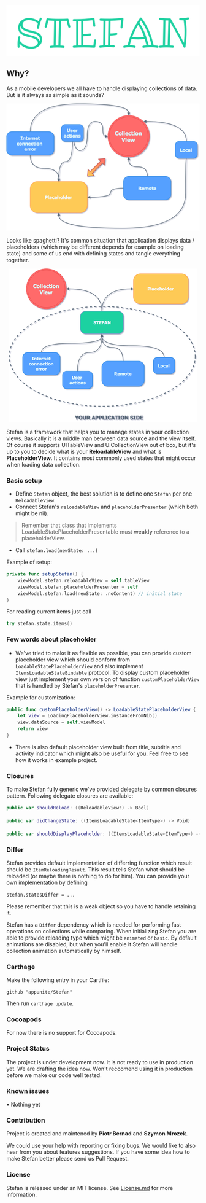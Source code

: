 <p align="center">
  <img src="resources/stefan_logo.png" alt="Stefan logo"/>
</p>

## Why?

As a mobile developers we all have to handle displaying collections of data. But is it always as simple as it sounds? 

<p align="center">
  <img src="resources/stefan_spaghetti.png" alt="Stefan spaghetti"/>
</p>

Looks like spaghetti? It's common situation that application displays data / placeholders (which may be different depends for example on loading state) and some of us end with defining states and tangle everything together. 

<p align="center">
  <img src="resources/stefan_overview.png" alt="Stefan overview"/>
</p>

Stefan is a framework that helps you to manage states in your collection views. Basically it is a middle man between data source and the view itself. Of course it supports UITableView and UICollectionView out of box, but it's up to you to decide what is your **ReloadableView** and what is **PlaceholderView**. It contains most commonly used states that might occur when loading data collection. 

### Basic setup 

- Define `Stefan` object, the best solution is to define one `Stefan` per one `ReloadableView`.
- Connect Stefan's `reloadableView` and `placeholderPresenter` (which both might be nil).
> Remember that class that implements LoadableStatePlaceholderPresentable must **weakly** reference to a placeholderView.
- Call `stefan.load(newState: ...)` 

Example of setup:

```swift
private func setupStefan() {
	viewModel.stefan.reloadableView = self.tableView
	viewModel.stefan.placeholderPresenter = self
	viewModel.stefan.load(newState: .noContent) // initial state
}
```

For reading current items just call 

```swift
try stefan.state.items()
```

### Few words about placeholder

- We've tried to make it as flexible as possible, you can provide custom placeholder view which should conform from `LoadableStatePlaceholderView` and also implement `ItemsLoadableStateBindable` protocol. To display custom placeholder view just implement your own version of function `customPlaceholderView` that is handled by Stefan's `placeholderPresenter`. 

Example for customization: 

```swift
public func customPlaceholderView() -> LoadableStatePlaceholderView {
	let view = LoadingPlaceholderView.instanceFromNib()
    view.dataSource = self.viewModel
    return view
}
```

- There is also default placeholder view built from title, subtitle and activity indicator which might also be useful for you. Feel free to see how it works in example project. 

### Closures

To make Stefan fully generic we've provided delegate by common closures pattern. Following delegate closures are available: 

```swift
public var shouldReload: ((ReloadableView!) -> Bool)
    
public var didChangeState: ((ItemsLoadableState<ItemType>) -> Void)
    
public var shouldDisplayPlaceholder: ((ItemsLoadableState<ItemType>) -> Bool)
```

### Differ 

Stefan provides default implementation of differring function which result should be `ItemReloadingResult`. This result tells Stefan what should be reloaded (or maybe there is nothing to do for him). You can provide your own implementation by defining 

`stefan.statesDiffer = ...` 

Please remember that this is a weak object so you have to handle retaining it. 

Stefan has a `Differ` dependency which is needed for performing fast operations on collections while comparing. When initializing Stefan you are able to provide reloading type which might be `animated` or `basic`. By default animations are disabled, but when you'll enable it Stefan will handle collection animation automatically by himself.

### Carthage

Make the following entry in your Cartfile:

```
github "appunite/Stefan"
```

Then run `carthage update`.


### Cocoapods

For now there is no support for Cocoapods.

### Project Status

The project is under development now. It is not ready to use in production yet. We are drafting the idea now. Won't reccomend using it in production before we make our code well tested.

### Known issues

• Nothing yet

### Contribution

Project is created and maintened by **Piotr Bernad** and **Szymon Mrozek**.

We could use your help with reporting or fixing bugs. We would like to also hear from you about features suggestions. If you have some idea how to make Stefan better please send us Pull Request.

### License

Stefan is released under an MIT license. See [License.md](LICENSE.md) for more information.
